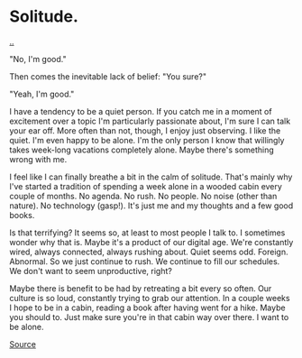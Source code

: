 # Solitude.

[..](../)

"No, I'm good."

Then comes the inevitable lack of belief: "You sure?"

"Yeah, I'm good."

I have a tendency to be a quiet person. If you catch me in a moment of excitement over a topic I'm particularly passionate about, I'm sure I can talk your ear off. More often than not, though, I enjoy just observing. I like the quiet. I'm even happy to be alone. I'm the only person I know that willingly takes week-long vacations completely alone. Maybe there's something wrong with me.

I feel like I can finally breathe a bit in the calm of solitude. That's mainly why I've started a tradition of spending a week alone in a wooded cabin every couple of months. No agenda. No rush. No people. No noise (other than nature). No technology (gasp!). It's just me and my thoughts and a few good books.

Is that terrifying? It seems so, at least to most people I talk to. I sometimes wonder why that is. Maybe it's a product of our digital age. We're constantly wired, always connected, always rushing about. Quiet seems odd. Foreign. Abnormal. So we just continue to rush. We continue to fill our schedules. We don't want to seem unproductive, right?

Maybe there is benefit to be had by retreating a bit every so often. Our culture is so loud, constantly trying to grab our attention. In a couple weeks I hope to be in a cabin, reading a book after having went for a hike. Maybe you should to. Just make sure you're in that cabin way over there. I want to be alone.

[Source](index.md)